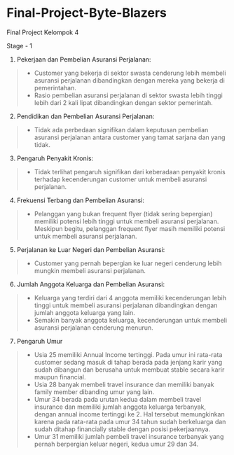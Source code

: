 # Final-Project-Byte-Blazers
Final Project Kelompok 4

Stage - 1
1. Pekerjaan dan Pembelian Asuransi Perjalanan:
> - Customer yang bekerja di sektor swasta cenderung lebih membeli asuransi perjalanan dibandingkan dengan mereka yang bekerja di pemerintahan.
> - Rasio pembelian asuransi perjalanan di sektor swasta lebih tinggi lebih dari 2 kali lipat dibandingkan dengan sektor pemerintah.

2. Pendidikan dan Pembelian Asuransi Perjalanan:
> - Tidak ada perbedaan signifikan dalam keputusan pembelian asuransi perjalanan antara customer yang tamat sarjana dan yang tidak.

3. Pengaruh Penyakit Kronis:
> - Tidak terlihat pengaruh signifikan dari keberadaan penyakit kronis terhadap kecenderungan customer untuk membeli asuransi perjalanan.

4. Frekuensi Terbang dan Pembelian Asuransi:
> - Pelanggan yang bukan frequent flyer (tidak sering bepergian) memiliki potensi lebih tinggi untuk membeli asuransi perjalanan. Meskipun begitu, pelanggan frequent flyer masih memiliki potensi untuk membeli asuransi perjalanan.

5. Perjalanan ke Luar Negeri dan Pembelian Asuransi:
> - Customer yang pernah bepergian ke luar negeri cenderung lebih mungkin membeli asuransi perjalanan.

6. Jumlah Anggota Keluarga dan Pembelian Asuransi:
> - Keluarga yang terdiri dari 4 anggota memiliki kecenderungan lebih tinggi untuk membeli asuransi perjalanan dibandingkan dengan jumlah anggota keluarga yang lain.
> - Semakin banyak anggota keluarga, kecenderungan untuk membeli asuransi perjalanan cenderung menurun.

7. Pengaruh Umur
> - Usia 25 memiliki Annual Income tertinggi. Pada umur ini rata-rata customer sedang masuk di tahap berada pada jenjang karir yang sudah dibangun dan berusaha untuk membuat stable secara karir maupun financial.
> - Usia 28 banyak membeli travel insurance dan memiliki banyak family member dibanding umur yang lain.
> - Umur 34 berada pada urutan kedua dalam membeli travel insurance dan memiliki jumlah anggota keluarga terbanyak, dengan annual income tertinggi ke 2. Hal tersebut memungkinkan karena pada rata-rata pada umur 34 tahun sudah berkeluarga dan sudah ditahap financially stable dengan posisi pekerjaannya.
> - Umur 31 memiliki jumlah pembeli travel insurance terbanyak yang pernah berpergian keluar negeri, kedua umur 29 dan 34.
